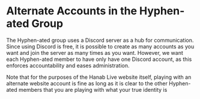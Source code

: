 # Alternate Accounts in the Hyphen-ated Group

The Hyphen-ated group uses a Discord server as a hub for communication. Since using Discord is free, it is possible to create as many accounts as you want and join the server as many times as you want. However, we want each Hyphen-ated member to have only have one Discord account, as this enforces accountability and eases administration.

Note that for the purposes of the Hanab Live website itself, playing with an alternate website account is fine as long as it is clear to the other Hyphen-ated members that you are playing with what your true identity is
